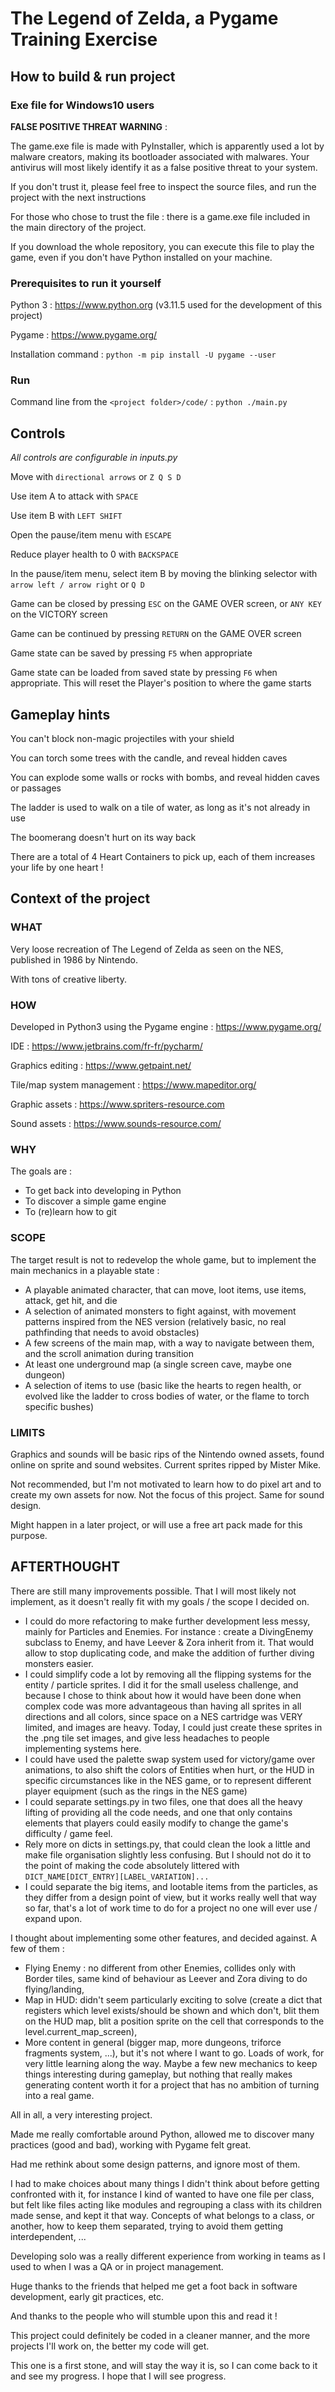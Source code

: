 # The Legend of Zelda, a Pygame Training Exercise

## How to build & run project
### Exe file for Windows10 users
**FALSE POSITIVE THREAT WARNING** : 

The game.exe file is made with PyInstaller, which is apparently used a lot by malware creators, making its bootloader associated with malwares. Your antivirus will most likely identify it as a false positive threat to your system.

If you don't trust it, please feel free to inspect the source files, and run the project with the next instructions

For those who chose to trust the file : there is a game.exe file included in the main directory of the project.

If you download the whole repository, you can execute this file to play the game, even if you don't have Python installed on your machine.

### Prerequisites to run it yourself
Python 3 : https://www.python.org (v3.11.5 used for the development of this project)

Pygame :  https://www.pygame.org/

Installation command : 
```python -m pip install -U pygame --user```

### Run
Command line from the `<project folder>/code/` :
```python ./main.py```

## Controls
_All controls are configurable in inputs.py_

Move with ```directional arrows``` or ```Z Q S D```

Use item A to attack with ```SPACE```

Use item B with ```LEFT SHIFT```

Open the pause/item menu with ```ESCAPE```

Reduce player health to 0 with ```BACKSPACE```

In the pause/item menu, select item B by moving the blinking selector with ```arrow left / arrow right``` or ```Q D```

Game can be closed by pressing ```ESC``` on the GAME OVER screen, or  ```ANY KEY``` on the VICTORY screen

Game can be continued by pressing ```RETURN``` on the GAME OVER screen

Game state can be saved by pressing ```F5``` when appropriate

Game state can be loaded from saved state by pressing ```F6``` when appropriate. This will reset the Player's position to where the game starts

## Gameplay hints

You can't block non-magic projectiles with your shield

You can torch some trees with the candle, and reveal hidden caves

You can explode some walls or rocks with bombs, and reveal hidden caves or passages

The ladder is used to walk on a tile of water, as long as it's not already in use

The boomerang doesn't hurt on its way back

There are a total of 4 Heart Containers to pick up, each of them increases your life by one heart !

## Context of the project
### WHAT
Very loose recreation of The Legend of Zelda as seen on the NES, published in 1986 by Nintendo.

With tons of creative liberty.

### HOW
Developed in Python3 using the Pygame engine : https://www.pygame.org/

IDE : https://www.jetbrains.com/fr-fr/pycharm/

Graphics editing : https://www.getpaint.net/

Tile/map system management : https://www.mapeditor.org/

Graphic assets : https://www.spriters-resource.com

Sound assets : https://www.sounds-resource.com/

### WHY
The goals are : 
- To get back into developing in Python
- To discover a simple game engine
- To (re)learn how to git

### SCOPE
The target result is not to redevelop the whole game, but to implement the main mechanics in a playable state :
- A playable animated character, that can move, loot items, use items, attack, get hit, and die
- A selection of animated monsters to fight against, with movement patterns inspired from the NES version (relatively basic, no real pathfinding that needs to avoid obstacles)
- A few screens of the main map, with a way to navigate between them, and the scroll animation during transition
- At least one underground map (a single screen cave, maybe one dungeon)
- A selection of items to use (basic like the hearts to regen health, or evolved like the ladder to cross bodies of water, or the flame to torch specific bushes)

### LIMITS
Graphics and sounds will be basic rips of the Nintendo owned assets, found online on sprite and sound websites.
Current sprites ripped by Mister Mike. 

Not recommended, but I'm not motivated to learn how to do pixel art and to create my own assets for now.
Not the focus of this project. Same for sound design. 

Might happen in a later project, or will use a free art pack made for this purpose.

## AFTERTHOUGHT
There are still many improvements possible. That I will most likely not implement, as it doesn't really fit with my goals / the scope I decided on.
- I could do more refactoring to make further development less messy, mainly for Particles and Enemies. 
For instance : create a DivingEnemy subclass to Enemy, and have Leever & Zora inherit from it. That would allow to stop duplicating code, and make the addition of further diving monsters easier.
- I could simplify code a lot by removing all the flipping systems for the entity / particle sprites. I did it for the small useless challenge, and because I chose to think about how it would have been done when complex code was more advantageous than having all sprites in all directions and all colors, since space on a NES cartridge was VERY limited, and images are heavy.
Today, I could just create these sprites in the .png tile set images, and give less headaches to people implementing systems here.
- I could have used the palette swap system used for victory/game over animations, to also shift the colors of Entities when hurt, or the HUD in specific circumstances like in the NES game, or to represent different player equipment (such as the rings in the NES game)
- I could separate settings.py in two files, one that does all the heavy lifting of providing all the code needs, and one that only contains elements that players could easily modify to change the game's difficulty / game feel.
- Rely more on dicts in settings.py, that could clean the look a little and make file organisation slightly less confusing. But I should not do it to the point of making the code absolutely littered with ```DICT_NAME[DICT_ENTRY][LABEL_VARIATION]...```
- I could separate the big items, and lootable items from the particles, as they differ from a design point of view, but it works really well that way so far, that's a lot of work time to do for a project no one will ever use / expand upon.  

I thought about implementing some other features, and decided against. A few of them :
- Flying Enemy : no different from other Enemies, collides only with Border tiles, same kind of behaviour as Leever and Zora diving to do flying/landing,
- Map in HUD: didn't seem particularly exciting to solve (create a dict that registers which level exists/should be shown and which don't, blit them on the HUD map, blit a position sprite on the cell that corresponds to the level.current_map_screen),
- More content in general (bigger map, more dungeons, triforce fragments system, ...), but it's not where I want to go. Loads of work, for very little learning along the way. Maybe a few new mechanics to keep things interesting during gameplay, but nothing that really makes generating content worth it for a project that has no ambition of turning into a real game.

All in all, a very interesting project.

Made me really comfortable around Python, allowed me to discover many practices (good and bad), working with Pygame felt great.

Had me rethink about some design patterns, and ignore most of them.

I had to make choices about many things I didn't think about before getting confronted with it, for instance I kind of wanted to have one file per class, but felt like files acting like modules and regrouping a class with its children made sense, and kept it that way. Concepts of what belongs to a class, or another, how to keep them separated, trying to avoid them getting interdependent, ...

Developing solo was a really different experience from working in teams as I used to when I was a QA or in project management.

Huge thanks to the friends that helped me get a foot back in software development, early git practices, etc.

And thanks to the people who will stumble upon this and read it !


This project could definitely be coded in a cleaner manner, and the more projects I'll work on, the better my code will get.

This one is a first stone, and will stay the way it is, so I can come back to it and see my progress. I hope that I will see progress.
